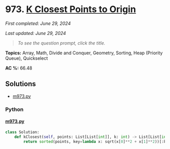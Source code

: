 # 973. [K Closest Points to Origin](<https://leetcode.com/problems/k-closest-points-to-origin>)

*First completed: June 29, 2024*

*Last updated: June 29, 2024*


> *To see the question prompt, click the title.*

**Topics:** Array, Math, Divide and Conquer, Geometry, Sorting, Heap (Priority Queue), Quickselect

**AC %:** 66.48


## Solutions

- [m973.py](<../my-submissions/m973.py>)
### Python
#### [m973.py](<../my-submissions/m973.py>)
```Python
class Solution:
    def kClosest(self, points: List[List[int]], k: int) -> List[List[int]]:
        return sorted(points, key=lambda x: sqrt(x[0]**2 + x[1]**2))[:k]
```

